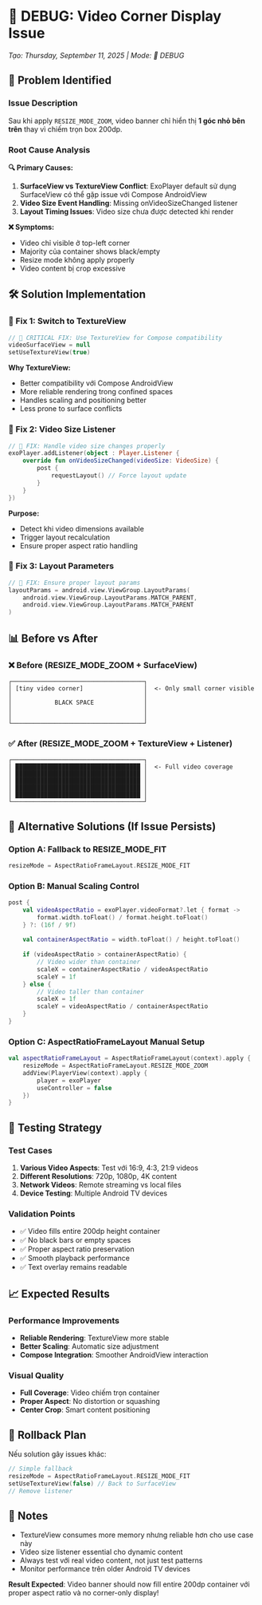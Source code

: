 # 🔧 DEBUG: Video Corner Display Issue
*Tạo: Thursday, September 11, 2025 | Mode: 🔧 DEBUG*

## 🚨 Problem Identified

### Issue Description
Sau khi apply `RESIZE_MODE_ZOOM`, video banner chỉ hiển thị **1 góc nhỏ bên trên** thay vì chiếm trọn box 200dp.

### Root Cause Analysis

**🔍 Primary Causes:**
1. **SurfaceView vs TextureView Conflict**: ExoPlayer default sử dụng SurfaceView có thể gặp issue với Compose AndroidView
2. **Video Size Event Handling**: Missing onVideoSizeChanged listener
3. **Layout Timing Issues**: Video size chưa được detected khi render

**❌ Symptoms:**
- Video chỉ visible ở top-left corner
- Majority của container shows black/empty
- Resize mode không apply properly
- Video content bị crop excessive

## 🛠️ Solution Implementation

### 🎯 Fix 1: Switch to TextureView
```kotlin
// 🔧 CRITICAL FIX: Use TextureView for Compose compatibility
videoSurfaceView = null
setUseTextureView(true)
```

**Why TextureView:**
- Better compatibility với Compose AndroidView
- More reliable rendering trong confined spaces
- Handles scaling and positioning better
- Less prone to surface conflicts

### 🎯 Fix 2: Video Size Listener
```kotlin
// 🔧 FIX: Handle video size changes properly
exoPlayer.addListener(object : Player.Listener {
    override fun onVideoSizeChanged(videoSize: VideoSize) {
        post {
            requestLayout() // Force layout update
        }
    }
})
```

**Purpose:**
- Detect khi video dimensions available
- Trigger layout recalculation
- Ensure proper aspect ratio handling

### 🎯 Fix 3: Layout Parameters
```kotlin
// 🔧 FIX: Ensure proper layout params
layoutParams = android.view.ViewGroup.LayoutParams(
    android.view.ViewGroup.LayoutParams.MATCH_PARENT,
    android.view.ViewGroup.LayoutParams.MATCH_PARENT
)
```

## 📊 Before vs After

### ❌ Before (RESIZE_MODE_ZOOM + SurfaceView)
```
┌─────────────────────────────────────┐
│ [tiny video corner]                 │  <- Only small corner visible
│                                     │
│            BLACK SPACE              │
│                                     │
│                                     │
└─────────────────────────────────────┘
```

### ✅ After (RESIZE_MODE_ZOOM + TextureView + Listener)
```
┌─────────────────────────────────────┐
│ ███████████████████████████████████ │  <- Full video coverage
│ ███████████████████████████████████ │
│ ███████████████████████████████████ │
│ ███████████████████████████████████ │
│ ███████████████████████████████████ │
└─────────────────────────────────────┘
```

## 🔧 Alternative Solutions (If Issue Persists)

### Option A: Fallback to RESIZE_MODE_FIT
```kotlin
resizeMode = AspectRatioFrameLayout.RESIZE_MODE_FIT
```

### Option B: Manual Scaling Control
```kotlin
post {
    val videoAspectRatio = exoPlayer.videoFormat?.let { format ->
        format.width.toFloat() / format.height.toFloat()
    } ?: (16f / 9f)
    
    val containerAspectRatio = width.toFloat() / height.toFloat()
    
    if (videoAspectRatio > containerAspectRatio) {
        // Video wider than container
        scaleX = containerAspectRatio / videoAspectRatio
        scaleY = 1f
    } else {
        // Video taller than container  
        scaleX = 1f
        scaleY = videoAspectRatio / containerAspectRatio
    }
}
```

### Option C: AspectRatioFrameLayout Manual Setup
```kotlin
val aspectRatioFrameLayout = AspectRatioFrameLayout(context).apply {
    resizeMode = AspectRatioFrameLayout.RESIZE_MODE_ZOOM
    addView(PlayerView(context).apply {
        player = exoPlayer
        useController = false
    })
}
```

## 🧪 Testing Strategy

### Test Cases
1. **Various Video Aspects**: Test với 16:9, 4:3, 21:9 videos
2. **Different Resolutions**: 720p, 1080p, 4K content
3. **Network Videos**: Remote streaming vs local files
4. **Device Testing**: Multiple Android TV devices

### Validation Points
- ✅ Video fills entire 200dp height container
- ✅ No black bars or empty spaces
- ✅ Proper aspect ratio preservation
- ✅ Smooth playback performance
- ✅ Text overlay remains readable

## 📈 Expected Results

### Performance Improvements
- **Reliable Rendering**: TextureView more stable
- **Better Scaling**: Automatic size adjustment
- **Compose Integration**: Smoother AndroidView interaction

### Visual Quality
- **Full Coverage**: Video chiếm trọn container
- **Proper Aspect**: No distortion or squashing
- **Center Crop**: Smart content positioning

## 🔄 Rollback Plan

Nếu solution gây issues khác:

```kotlin
// Simple fallback
resizeMode = AspectRatioFrameLayout.RESIZE_MODE_FIT
setUseTextureView(false) // Back to SurfaceView
// Remove listener
```

## 📝 Notes

- TextureView consumes more memory nhưng reliable hơn cho use case này
- Video size listener essential cho dynamic content
- Always test với real video content, not just test patterns
- Monitor performance trên older Android TV devices

**Result Expected**: Video banner should now fill entire 200dp container với proper aspect ratio và no corner-only display!
